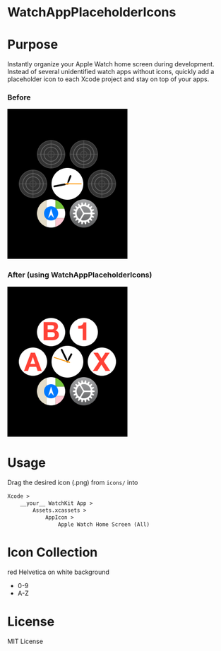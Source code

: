 # WatchAppPlaceholderIcons

# Purpose

Instantly organize your Apple Watch home screen during development. Instead of several unidentified watch apps without icons, quickly add a placeholder icon to each Xcode project and stay on top of your apps.

### Before

![Before screenshot](https://github.com/xta/WatchAppPlaceholderIcons/raw/master/assets/before.png)

### After (using WatchAppPlaceholderIcons)

![After screenshot](https://github.com/xta/WatchAppPlaceholderIcons/raw/master/assets/after.png)

# Usage

Drag the desired icon (.png) from `icons/` into 

    Xcode > 
        __your__ WatchKit App > 
            Assets.xcassets > 
                AppIcon > 
                    Apple Watch Home Screen (All)

# Icon Collection
red Helvetica on white background

 * 0-9
 * A-Z

# License

MIT License
